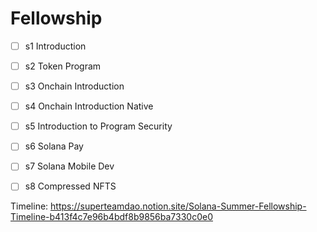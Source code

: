 # Fellowship


- [ ] s1 Introduction
- [ ] s2 Token Program
- [ ] s3 Onchain Introduction
- [ ] s4 Onchain Introduction Native
- [ ] s5 Introduction to Program Security
- [ ] s6 Solana Pay
- [ ] s7 Solana Mobile Dev
- [ ] s8 Compressed NFTS


Timeline: https://superteamdao.notion.site/Solana-Summer-Fellowship-Timeline-b413f4c7e96b4bdf8b9856ba7330c0e0
